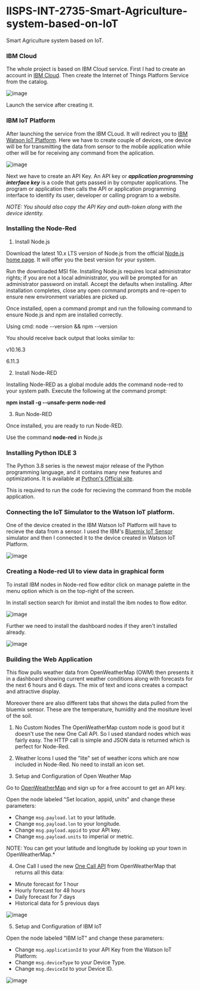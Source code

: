 # llSPS-INT-2735-Smart-Agriculture-system-based-on-IoT
Smart Agriculture system based on IoT.

### IBM Cloud

The whole project is based on IBM Cloud service. First I had to create an account in [IBM Cloud](https://cloud.ibm.com/login). Then create the Internet of Things Platform Service from the catalog.

![image](https://github.com/SmartPracticeschool/llSPS-INT-2735-Smart-Agriculture-system-based-on-IoT/blob/master/IBM%20Cloud.png)

Launch the service after creating it. 

### IBM IoT Platform

After launching the service from the IBM CLoud. It will redirect you to [IBM Watson IoT Platform](https://internetofthings.ibmcloud.com/). Here we have to create couple of devices, one device will be for transmitting the data from sensor to the mobile application while other will be for receiving any command from the aplication.

![image](https://github.com/SmartPracticeschool/llSPS-INT-2735-Smart-Agriculture-system-based-on-IoT/blob/master/IBM%20Devices.png)

Next we have to create an API Key. An API key or ***application programming interface key*** is a code that gets passed in by computer applications. The program or application then calls the API or application programming interface to identify its user, developer or calling program to a website.

*NOTE: You should also copy the API Key and auth-token along with the device identity.*

### Installing the Node-Red

1. Install Node.js

 Download the latest 10.x LTS version of Node.js from the official [Node.js home page](https://nodejs.org/en/). It will offer you the best version for your system.

 Run the downloaded MSI file. Installing Node.js requires local administrator rights; if you are not a local administrator, you will be prompted for an administrator password on install. Accept the defaults when installing. After installation completes, close any open command prompts and re-open to ensure new environment variables are picked up.

 Once installed, open a command prompt and run the following command to ensure Node.js and npm are installed correctly.

 Using cmd: node --version && npm --version

 You should receive back output that looks similar to:

 v10.16.3

 6.11.3

2. Install Node-RED

 Installing Node-RED as a global module adds the command node-red to your system path. Execute the following at the command prompt:

 **npm install -g --unsafe-perm node-red**

3. Run Node-RED

 Once installed, you are ready to run Node-RED.

 Use the command **node-red** in Node.js

### Installing Python IDLE 3

The Python 3.8 series is the newest major release of the Python programming language, and it contains many new features and optimizations. It is available at [Python's Official site](https://www.python.org/downloads/release/python-382/).

This is required to run the code for recieving the command from the mobile application. 

### Connecting the IoT Simulator to the Watson IoT platform.

One of the device created in the IBM Watson IoT Platform will have to recieve the data from a sensor. I used the IBM's [Bluemix IoT Sensor](http://watson-iot-sensor-simulator.mybluemix.net/) simulator and then I connected it to the device created in Watson IoT Platform.

![image](https://github.com/SmartPracticeschool/llSPS-INT-2735-Smart-Agriculture-system-based-on-IoT/blob/master/IBM%20Sensor.png)

### Creating a Node-red UI to view data in graphical form

To install IBM nodes in Node-red flow editor click on manage palette in the menu option which is on the top-right of the screen. 

In install section search for ibmiot and install the ibm nodes to flow editor. 

![image](https://github.com/SmartPracticeschool/llSPS-INT-2735-Smart-Agriculture-system-based-on-IoT/blob/master/Node%20Palette.png)

Further we need to install the dashboard nodes if they aren't installed already.

![image](https://github.com/SmartPracticeschool/llSPS-INT-2735-Smart-Agriculture-system-based-on-IoT/blob/master/Node%20Dashboard.png)

### Building the Web Application

This flow pulls weather data from OpenWeatherMap (OWM) then presents it in a dashboard showing current weather conditions along with forecasts for the next 6 hours and 6 days. The mix of text and icons creates a compact and attractive display.

Moreover there are also different tabs that shows the data pulled from the bluemix sensor. These are the temperature, humidity and the mositure level of the soil.

1. No Custom Nodes
The OpenWeatherMap custom node is good but it doesn't use the new One Call API. So I used standard nodes which was fairly easy. The HTTP call is simple and JSON data is returned which is perfect for Node-Red.

2. Weather Icons
I used the "lite" set of weather icons which are now included in Node-Red. No need to install an icon set.

3. Setup and Configuration of Open Weather Map

Go to [OpenWeatherMap](https://openweathermap.org/) and sign up for a free account to get an API key.

Open the node labeled "Set location, appid, units" and change these parameters:
* Change `msg.payload.lat` to your latitude.
* Change `msg.payload.lon` to your longitude.
* Change `msg.payload.appid` to your API key.
* Change `msg.payload.units` to imperial or metric.

NOTE: You can get your latitude and longitude by looking up your town in OpenWeatherMap.*

4. One Call
I used the new [One Call API](https://openweathermap.org/api/one-call-api) from OpenWeatherMap that returns all this data:
* Minute forecast for 1 hour
* Hourly forecast for 48 hours
* Daily forecast for 7 days
* Historical data for 5 previous days

![image](https://user-images.githubusercontent.com/5475317/84967765-01eab080-b0d2-11ea-81c5-4f5d48b53d14.png)

5. Setup and Configuration of IBM IoT

Open the node labeled "IBM IoT" and change these parameters:
* Change `msg.applicationId` to your API Key from the Watson IoT Platform:
* Change `msg.deviceType` to your Device Type.
* Change `msg.deviceId` to your Device ID.

![image](https://github.com/SmartPracticeschool/llSPS-INT-2735-Smart-Agriculture-system-based-on-IoT/blob/master/Node-Red%20Dashboard.png)

